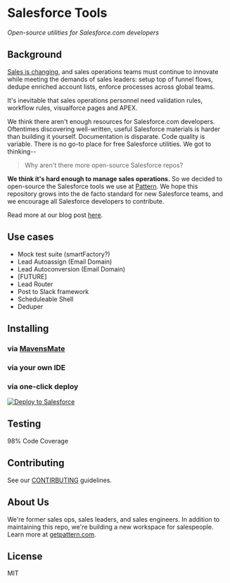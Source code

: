 # Salesforce Tools
_Open-source utilities for Salesforce.com developers_

## Background
[Sales is changing](http://blog.getpattern.com/some-post), and sales operations teams must continue to innovate while meeting the demands of sales leaders: setup top of funnel flows, dedupe enriched account lists, enforce processes across global teams.

It's inevitable that sales operations personnel need validation rules, workflow rules, visualforce pages and APEX.

We think there aren't enough resources for Salesforce.com developers. Oftentimes discovering well-written, useful Salesforce materials is harder than building it yourself. Documentation is disparate. Code quality is variable. There is no go-to place for free Salesforce utilities. We got to thinking--

> Why aren't there more open-source Salesforce repos?

**We think it's hard enough to manage sales operations.** So we decided to open-source the Salesforce tools we use at [Pattern](https://www.getpattern.com). We hope this repository grows into the de facto standard for new Salesforce teams, and we encourage all Salesforce developers to contribute.

Read more at our blog post [here](http://medium.com/@PatterEng/some-post).

## Use cases
- Mock test suite (smartFactory?)
- Lead Autoassign (Email Domain)
- Lead Autoconversion (Email Domain)
- [FUTURE]
- Lead Router
- Post to Slack framework
- Scheduleable Shell
- Deduper

## Installing
### via [MavensMate](http://mavensmate.com/)

### via your own IDE

### via one-click deploy
<a href="https://githubsfdeploy.herokuapp.com?owner=patternhq&repo=SalesforceTools">
  <img alt="Deploy to Salesforce"
       src="https://raw.githubusercontent.com/afawcett/githubsfdeploy/master/deploy.png">
</a>

## Testing
98% Code Coverage

## Contributing
See our [CONTIRBUTING](https://github.com/patternhq/SalesforceTools/blob/master/CONTIRBUTING.md) guidelines.

## About Us
We're former sales ops, sales leaders, and sales engineers. In addition to maintaining this repo, we're building a new workspace for salespeople. Learn more at [getpattern.com](https://www.getpattern.com?utm_source=github&utm_medium=repo&utm_campaign=salesforcetools).

## License
MIT
